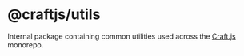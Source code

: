 
# @craftjs/utils

Internal package containing common utilities used across the [Craft.js](https://github.com/prevwong/craft.js) monorepo. 


